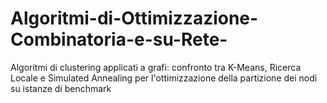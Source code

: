 # Algoritmi-di-Ottimizzazione-Combinatoria-e-su-Rete-
Algoritmi di clustering applicati a grafi: confronto tra K-Means, Ricerca Locale e Simulated Annealing per l'ottimizzazione della partizione dei nodi su istanze di benchmark
